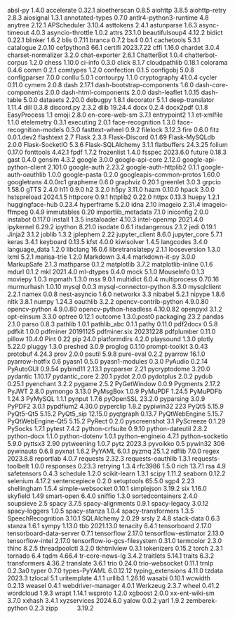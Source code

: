 absl-py                      1.4.0
accelerate                   0.32.1
aioetherscan                 0.8.5
aiohttp                      3.8.5
aiohttp-retry                2.8.3
aiosignal                    1.3.1
annotated-types              0.7.0
antlr4-python3-runtime       4.8
anytree                      2.12.1
APScheduler                  3.10.4
asttokens                    2.4.1
astunparse                   1.6.3
async-timeout                4.0.3
asyncio-throttle             1.0.2
attrs                        23.1.0
beautifulsoup4               4.12.2
bidict                       0.22.1
blinker                      1.6.2
blis                         0.7.11
branca                       0.7.2
bs4                          0.0.1
cachetools                   5.3.1
catalogue                    2.0.10
cefpython3                   66.1
certifi                      2023.7.22
cffi                         1.16.0
chardet                      3.0.4
charset-normalizer           3.2.0
chat-exporter                2.6.1
ChatterBot                   1.0.4
chatterbot-corpus            1.2.0
chess                        1.10.0
ci-info                      0.3.0
click                        8.1.7
cloudpathlib                 0.18.1
colorama                     0.4.6
comm                         0.2.1
comtypes                     1.2.0
confection                   0.1.5
configobj                    5.0.8
configparser                 7.0.0
conllu                       5.0.1
contourpy                    1.1.0
cryptography                 41.0.4
cycler                       0.11.0
cymem                        2.0.8
dash                         2.17.1
dash-bootstrap-components    1.6.0
dash-core-components         2.0.0
dash-html-components         2.0.0
dash-leaflet                 1.0.15
dash-table                   5.0.0
datasets                     2.20.0
debugpy                      1.8.1
decorator                    5.1.1
deep-translator              1.11.4
dill                         0.3.8
discord.py                   2.3.2
dlib                         19.24.4
docx                         0.2.4
docx2pdf                     0.1.8
EasyProcess                  1.1
emoji                        2.8.0
en-core-web-sm               3.7.1
entrypoint2                  1.1
et-xmlfile                   1.1.0
etelemetry                   0.3.1
executing                    2.0.1
face-recognition             1.3.0
face-recognition-models      0.3.0
fasttext-wheel               0.9.2
filelock                     3.12.3
fire                         0.6.0
fitz                         0.0.1.dev2
flashtext                    2.7
Flask                        2.3.3
Flask-Discord                0.1.69
Flask-MySQLdb                2.0.0
Flask-SocketIO               5.3.6
Flask-SQLAlchemy             3.1.1
flatbuffers                  24.3.25
folium                       0.17.0
fonttools                    4.42.1
fpdf                         1.7.2
frozenlist                   1.4.0
fsspec                       2023.6.0
future                       0.18.3
gast                         0.4.0
gensim                       4.3.2
google                       3.0.0
google-api-core              2.12.0
google-api-python-client     2.101.0
google-auth                  2.23.2
google-auth-httplib2         0.1.1
google-auth-oauthlib         1.0.0
google-pasta                 0.2.0
googleapis-common-protos     1.60.0
googletrans                  4.0.0rc1
grapheme                     0.6.0
graphviz                     0.20.1
greenlet                     3.0.3
grpcio                       1.58.0
gTTS                         2.4.0
h11                          0.9.0
h2                           3.2.0
h5py                         3.11.0
hazm                         0.10.0
hpack                        3.0.0
hstspreload                  2024.1.5
httpcore                     0.9.1
httplib2                     0.22.0
httpx                        0.13.3
huepy                        1.2.1
huggingface-hub              0.23.4
hyperframe                   5.2.0
idna                         2.10
imageio                      2.31.4
imageio-ffmpeg               0.4.9
immutables                   0.20
importlib_metadata           7.1.0
iniconfig                    2.0.0
instabot                     0.117.0
install                      1.3.5
instaloader                  4.10.3
intel-openmp                 2021.4.0
ipykernel                    6.29.2
ipython                      8.21.0
isodate                      0.6.1
itsdangerous                 2.1.2
jedi                         0.19.1
Jinja2                       3.1.2
joblib                       1.3.2
jplephem                     2.22
jupyter_client               8.6.0
jupyter_core                 5.7.1
keras                        3.4.1
keyboard                     0.13.5
kfst                         4.0.0
kiwisolver                   1.4.5
langcodes                    3.4.0
language_data                1.2.0
libclang                     16.0.6
libretranslatepy             2.1.1
looseversion                 1.3.0
lxml                         5.2.1
marisa-trie                  1.2.0
Markdown                     3.4.4
markdown-it-py               3.0.0
MarkupSafe                   2.1.3
mathparse                    0.1.2
matplotlib                   3.7.2
matplotlib-inline            0.1.6
mdurl                        0.1.2
mkl                          2021.4.0
ml-dtypes                    0.4.0
mock                         5.1.0
MouseInfo                    0.1.3
moviepy                      1.0.3
mpmath                       1.3.0
mss                          9.0.1
multidict                    6.0.4
multiprocess                 0.70.16
murmurhash                   1.0.10
mysql                        0.0.3
mysql-connector-python       8.3.0
mysqlclient                  2.2.1
namex                        0.0.8
nest-asyncio                 1.6.0
networkx                     3.3
nibabel                      5.2.1
nipype                       1.8.6
nltk                         3.8.1
numpy                        1.24.3
oauthlib                     3.2.2
opencv-contrib-python        4.9.0.80
opencv-python                4.9.0.80
opencv-python-headless       4.10.0.82
openpyxl                     3.1.2
opt-einsum                   3.3.0
optree                       0.12.1
outcome                      1.3.0.post0
packaging                    23.2
pandas                       2.1.0
parso                        0.8.3
pathlib                      1.0.1
pathlib_abc                  0.1.1
pathy                        0.11.0
pdf2docx                     0.5.8
pdfkit                       1.0.0
pdfminer                     20191125
pdfminer.six                 20231228
pdfplumber                   0.11.0
pillow                       10.4.0
Pint                         0.22
pip                          24.0
platformdirs                 4.2.0
playsound                    1.3.0
plotly                       5.22.0
pluggy                       1.3.0
preshed                      3.0.9
proglog                      0.1.10
prompt-toolkit               3.0.43
protobuf                     4.24.3
prov                         2.0.0
psutil                       5.9.8
pure-eval                    0.2.2
pyarrow                      16.1.0
pyarrow-hotfix               0.6
pyasn1                       0.5.0
pyasn1-modules               0.3.0
PyAudio                      0.2.14
PyAutoGUI                    0.9.54
pybind11                     2.13.1
pycparser                    2.21
pycryptodome                 3.20.0
pydantic                     1.10.17
pydantic_core                2.20.1
pydot                        2.0.0
pydotplus                    2.0.2
pydub                        0.25.1
pyenchant                    3.2.2
pygame                       2.5.2
PyGetWindow                  0.0.9
Pygments                     2.17.2
PyJWT                        2.8.0
pymongo                      3.13.0
PyMsgBox                     1.0.9
PyMuPDF                      1.24.5
PyMuPDFb                     1.24.3
PyMySQL                      1.1.1
pynput                       1.7.6
pyOpenSSL                    23.2.0
pyparsing                    3.0.9
PyPDF2                       3.0.1
pypdfium2                    4.30.0
pyperclip                    1.8.2
pypiwin32                    223
PyQt5                        5.15.9
PyQt5-Qt5                    5.15.2
PyQt5_sip                    12.15.0
pyqtgraph                    0.13.7
PyQtWebEngine                5.15.7
PyQtWebEngine-Qt5            5.15.2
PyRect                       0.2.0
pyscreenshot                 3.1
PyScreeze                    0.1.29
PySocks                      1.7.1
pytest                       7.4.2
python-crfsuite              0.9.10
python-dateutil              2.8.2
python-docx                  1.1.0
python-dotenv                1.0.1
python-engineio              4.7.1
python-socketio              5.9.0
pyttsx3                      2.90
pytweening                   1.0.7
pytz                         2023.3
pyvoikko                     0.5
pywin32                      306
pywinauto                    0.6.8
pyxnat                       1.6.2
PyYAML                       6.0.1
pyzmq                        25.1.2
rdflib                       7.0.0
regex                        2023.8.8
reportlab                    4.0.7
requests                     2.32.3
requests-oauthlib            1.3.1
requests-toolbelt            1.0.0
responses                    0.23.3
retrying                     1.3.4
rfc3986                      1.5.0
rich                         13.7.1
rsa                          4.9
safetensors                  0.4.3
schedule                     1.2.0
scikit-learn                 1.3.1
scipy                        1.11.2
seaborn                      0.12.2
selenium                     4.17.2
sentencepiece                0.2.0
setuptools                   65.5.0
sgp4                         2.23
shellingham                  1.5.4
simple-websocket             0.10.1
simplejson                   3.19.2
six                          1.16.0
skyfield                     1.49
smart-open                   6.4.0
sniffio                      1.3.0
sortedcontainers             2.4.0
soupsieve                    2.5
spacy                        3.7.5
spacy-alignments             0.9.1
spacy-legacy                 3.0.12
spacy-loggers                1.0.5
spacy-stanza                 1.0.4
spacy-transformers           1.3.5
SpeechRecognition            3.10.1
SQLAlchemy                   2.0.29
srsly                        2.4.8
stack-data                   0.6.3
stanza                       1.6.1
sympy                        1.13.0
tbb                          2021.13.0
tenacity                     8.4.1
tensorboard                  2.17.0
tensorboard-data-server      0.7.1
tensorflow                   2.17.0
tensorflow-estimator         2.13.0
tensorflow-intel             2.17.0
tensorflow-io-gcs-filesystem 0.31.0
termcolor                    2.3.0
thinc                        8.2.5
threadpoolctl                3.2.0
tkhtmlview                   0.3.1
tokenizers                   0.15.2
torch                        2.3.1
tornado                      6.4
tqdm                         4.66.4
tr-core-news-lg              3.4.2
traitlets                    5.14.1
traits                       6.3.2
transformers                 4.36.2
translate                    3.6.1
trio                         0.24.0
trio-websocket               0.11.1
trnlp                        0.2.3a0
typer                        0.7.0
types-PyYAML                 6.0.12.12
typing_extensions            4.11.0
tzdata                       2023.3
tzlocal                      5.1
uritemplate                  4.1.1
urllib3                      1.26.16
wasabi                       0.10.1
wcwidth                      0.2.13
weasel                       0.4.1
webdriver-manager            4.0.1
Werkzeug                     2.3.7
wheel                        0.41.2
wordcloud                    1.9.3
wrapt                        1.14.1
wsproto                      1.2.0
xgboost                      2.0.0
xx-ent-wiki-sm               3.7.0
xxhash                       3.4.1
xyzservices                  2024.6.0
yalow                        0.0.2
yarl                         1.9.2
zemberek-python              0.2.3
zipp                         3.19.2